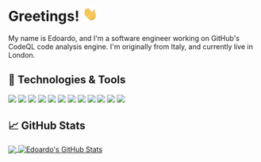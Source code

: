# Greetings! <img src="https://raw.githubusercontent.com/edoardopirovano/edoardopirovano/master/wave.gif" width="30px">

My name is Edoardo, and I'm a software engineer working on GitHub's CodeQL code analysis engine. I'm originally from Italy, and currently live in London.

## 🔧 Technologies & Tools
![](https://img.shields.io/badge/OS-Linux-informational?style=flat&logo=linux&logoColor=white&color=2bbc8a)
![](https://img.shields.io/badge/Editor-IntelliJ_IDEA-informational?style=flat&logo=intellij-idea&logoColor=white&color=2bbc8a)
![](https://img.shields.io/badge/Editor-Visual_Studio_Code-informational?style=flat&logo=visualstudiocode&logoColor=white&color=2bbc8a)
![](https://img.shields.io/badge/Editor-Sublime_Text-informational?style=flat&logo=sublimetext&logoColor=white&color=2bbc8a)
![](https://img.shields.io/badge/Code-Java-informational?style=flat&logo=java&logoColor=white&color=2bbc8a)
![](https://img.shields.io/badge/Code-TypeScript-informational?style=flat&logo=typescript&logoColor=white&color=2bbc8a)
![](https://img.shields.io/badge/Code-Python-informational?style=flat&logo=python&logoColor=white&color=2bbc8a)
![](https://img.shields.io/badge/Code-TeX-informational?style=flat&logo=LaTeX&logoColor=white&color=2bbc8a)
![](https://img.shields.io/badge/Shell-Bash-informational?style=flat&logo=gnu-bash&logoColor=white&color=2bbc8a)
![](https://img.shields.io/badge/Tools-Git-informational?style=flat&logo=git&logoColor=white&color=2bbc8a)
![](https://img.shields.io/badge/Tools-Docker-informational?style=flat&logo=docker&logoColor=white&color=2bbc8a)
![](https://img.shields.io/badge/Tools-Jenkins-informational?style=flat&logo=jenkins&logoColor=white&color=2bbc8a)

## &#x1f4c8; GitHub Stats

<a href="https://github.com/edoardopirovano/edoardopirovano">
  <img align="center" src="https://github-readme-stats.vercel.app/api/top-langs/?username=edoardopirovano&title_color=ffffff&text_color=c9cacc&icon_color=2bbc8a&bg_color=1d1f21&langs_count=3&hide=c%2B%2B,c" />
</a>
<a href="https://github.com/edoardopirovano/edoardopirovano">
  <img align="center" src="https://github-readme-stats.vercel.app/api?username=edoardopirovano&show_icons=true&line_height=27&count_private=true&title_color=ffffff&text_color=c9cacc&icon_color=2bbc8a&bg_color=1d1f21" alt="Edoardo's GitHub Stats" />
</a>